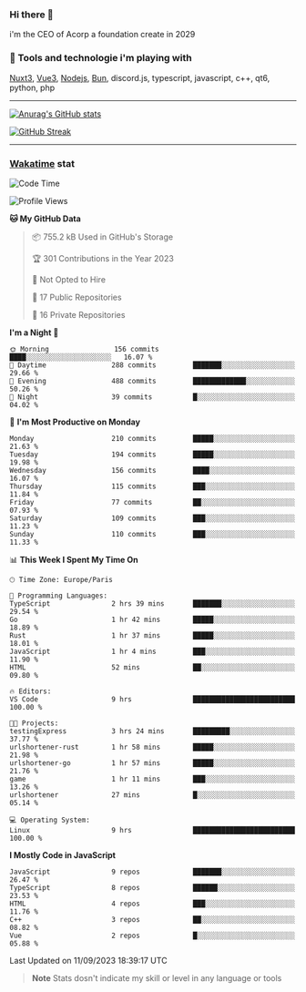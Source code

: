### Hi there 👋

i'm the CEO of Acorp a foundation create in 2029  

### 🧰 Tools and technologie i'm playing with

[Nuxt3](https://nuxt.com), [Vue3](https://vuejs.org/), [Nodejs](https://nodejs.org), [Bun](https://bun.sh/), discord.js, typescript, javascript, c++, qt6, python, php

---

[![Anurag's GitHub stats](https://github-readme-stats.vercel.app/api?username=ackimixs&show_icons=true&theme=github_dark&count_private=true)](https://www.ackimixs.xyz)

[![GitHub Streak](https://github-readme-streak-stats.herokuapp.com?user=Ackimixs&theme=github-dark-blue&date_format=j%20M%5B%20Y%5D&mode=weekly)](https://git.io/streak-stats)

---
 
 ### [Wakatime](https://wakatime.com/) stat

<!--START_SECTION:waka-->
![Code Time](http://img.shields.io/badge/Code%20Time-766%20hrs%202%20mins-blue)

![Profile Views](http://img.shields.io/badge/Profile%20Views-2-blue)

**🐱 My GitHub Data** 

> 📦 755.2 kB Used in GitHub's Storage 
 > 
> 🏆 301 Contributions in the Year 2023
 > 
> 🚫 Not Opted to Hire
 > 
> 📜 17 Public Repositories 
 > 
> 🔑 16 Private Repositories 
 > 
**I'm a Night 🦉** 

```text
🌞 Morning                156 commits         ████░░░░░░░░░░░░░░░░░░░░░   16.07 % 
🌆 Daytime                288 commits         ███████░░░░░░░░░░░░░░░░░░   29.66 % 
🌃 Evening                488 commits         █████████████░░░░░░░░░░░░   50.26 % 
🌙 Night                  39 commits          █░░░░░░░░░░░░░░░░░░░░░░░░   04.02 % 
```
📅 **I'm Most Productive on Monday** 

```text
Monday                   210 commits         █████░░░░░░░░░░░░░░░░░░░░   21.63 % 
Tuesday                  194 commits         █████░░░░░░░░░░░░░░░░░░░░   19.98 % 
Wednesday                156 commits         ████░░░░░░░░░░░░░░░░░░░░░   16.07 % 
Thursday                 115 commits         ███░░░░░░░░░░░░░░░░░░░░░░   11.84 % 
Friday                   77 commits          ██░░░░░░░░░░░░░░░░░░░░░░░   07.93 % 
Saturday                 109 commits         ███░░░░░░░░░░░░░░░░░░░░░░   11.23 % 
Sunday                   110 commits         ███░░░░░░░░░░░░░░░░░░░░░░   11.33 % 
```


📊 **This Week I Spent My Time On** 

```text
🕑︎ Time Zone: Europe/Paris

💬 Programming Languages: 
TypeScript               2 hrs 39 mins       ███████░░░░░░░░░░░░░░░░░░   29.54 % 
Go                       1 hr 42 mins        █████░░░░░░░░░░░░░░░░░░░░   18.89 % 
Rust                     1 hr 37 mins        █████░░░░░░░░░░░░░░░░░░░░   18.01 % 
JavaScript               1 hr 4 mins         ███░░░░░░░░░░░░░░░░░░░░░░   11.90 % 
HTML                     52 mins             ██░░░░░░░░░░░░░░░░░░░░░░░   09.80 % 

🔥 Editors: 
VS Code                  9 hrs               █████████████████████████   100.00 % 

🐱‍💻 Projects: 
testingExpress           3 hrs 24 mins       █████████░░░░░░░░░░░░░░░░   37.77 % 
urlshortener-rust        1 hr 58 mins        █████░░░░░░░░░░░░░░░░░░░░   21.98 % 
urlshortener-go          1 hr 57 mins        █████░░░░░░░░░░░░░░░░░░░░   21.76 % 
game                     1 hr 11 mins        ███░░░░░░░░░░░░░░░░░░░░░░   13.26 % 
urlshortener             27 mins             █░░░░░░░░░░░░░░░░░░░░░░░░   05.14 % 

💻 Operating System: 
Linux                    9 hrs               █████████████████████████   100.00 % 
```

**I Mostly Code in JavaScript** 

```text
JavaScript               9 repos             ███████░░░░░░░░░░░░░░░░░░   26.47 % 
TypeScript               8 repos             ██████░░░░░░░░░░░░░░░░░░░   23.53 % 
HTML                     4 repos             ███░░░░░░░░░░░░░░░░░░░░░░   11.76 % 
C++                      3 repos             ██░░░░░░░░░░░░░░░░░░░░░░░   08.82 % 
Vue                      2 repos             █░░░░░░░░░░░░░░░░░░░░░░░░   05.88 % 
```




 Last Updated on 11/09/2023 18:39:17 UTC
<!--END_SECTION:waka-->

> **Note**
> Stats dosn't indicate my skill or level in any language or tools
